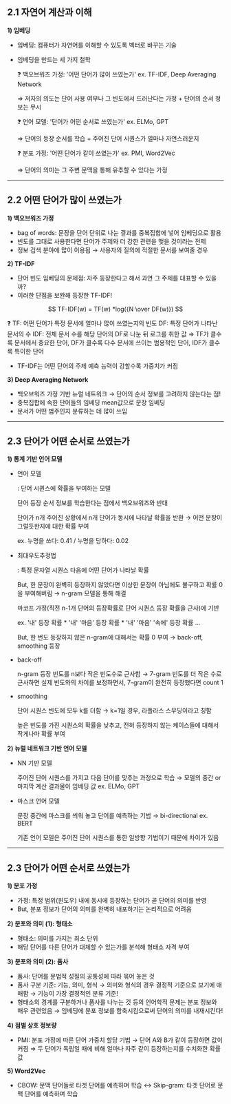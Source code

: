 ## 2.1 자연어 계산과 이해

**1) 임베딩**

- 임베딩: 컴퓨터가 자연어를 이해할 수 있도록 벡터로 바꾸는 기술
- 임베딩을 만드는 세 가지 철학
    
    <aside>
    ❓ 백오브워즈 가정: '어떤 단어가 많이 쓰였는가'    ex. TF-IDF, Deep Averaging Network
    
    </aside>
    
    ⇒ 저자의 의도는 단어 사용 여부나 그 빈도에서 드러난다는 가정 + 단어의 순서 정보는 무시
    
    <aside>
    ❓ 언어 모델: '단어가 어떤 순서로 쓰였는가'    ex. ELMo, GPT
    
    </aside>
    
    ⇒ 단어의 등장 순서를 학습 + 주어진 단어 시퀀스가 얼마나 자연스러운지
    
    <aside>
    ❓ 분포 가정: '어떤 단어가 같이 쓰였는가'    ex. PMI, Word2Vec
    
    </aside>
    
    ⇒ 단어의 의미는 그 주변 문맥을 통해 유추할 수 있다는 가정
    

---

## 2.2 어떤 단어가 많이 쓰였는가

**1) 백오브워즈 가정**

- bag of words: 문장을 단어 단위로 나눈 결과를 중복집합에 넣어 임베딩으로 활용
- 빈도를 그대로 사용한다면 단어가 주제와 더 강한 관련을 맺을 것이라는 전제
- 정보 검색 분야에 많이 이용됨 → 사용자의 질의에 적절한 문서를 보여줄 경우

**2) TF-IDF**

- 단어 빈도 임베딩의 문제점: 자주 등장한다고 해서 과연 그 주제를 대표할 수 있을까?
- 이러한 단점을 보완해 등장한 TF-IDF!

$$
TF-IDF(w) = TF(w)  *log({N \over DF(w)})
$$

<aside>
❓ TF: 어떤 단어가 특정 문서에 얼마나 많이 쓰였는지의 빈도
DF: 특정 단어가 나타난 문서의 수
IDF: 전체 문서 수를 해당 단어의 DF로 나눈 뒤 로그를 취한 값
⇒ TF가 클수록 문서에서 중요한 단어, DF가 클수록 다수 문서에 쓰이는 범용적인 단어, IDF가 클수록 특이한 단어

</aside>

- TF-IDF는 어떤 단어의 주제 예측 능력이 강할수록 가중치가 커짐

**3) Deep Averaging Network**

- 백오브워즈 가정 기반 뉴럴 네트워크 → 단어의 순서 정보를 고려하지 않는다는 점!
- 중복집합에 속한 단어들의 임베딩 mean값으로 문장 임베딩
- 문서가 어떤 범주인지 분류하는 데 많이 쓰임

---

## 2.3 단어가 어떤 순서로 쓰였는가

**1) 통계 기반 언어 모델**

- 언어 모델
    
    : 단어 시퀀스에 확률을 부여하는 모델
    
    단어 등장 순서 정보를 학습한다는 점에서 백오브워즈와 반대
    
    단어가 n개 주어진 상황에서 n개 단어가 동시에 나타날 확률을 반환 → 어떤 문장이 그럴듯한지에 대한 확률 부여
    
    ex.  누명을 쓰다: 0.41 / 누명을 당하다: 0.02
    
- 최대우도추정법
    
    : 특정 문자열 시퀀스 다음에 어떤 단어가 나타날 확률
    
    But, 한 문장이 완벽히 등장하지 않았다면 이상한 문장이 아님에도 불구하고 확률 0을 부여해버림 → n-gram 모델을 통해 해결
    
    마코프 가정(직전 n-1개 단어의 등장확률로 단어 시퀀스 등장 확률을 근사)에 기반
    
    ex. '내' 등장 확률 * '내' '마음' 등장 확률 * '내' '마음' '속에' 등장 확률 …
    
    But, 한 번도 등장하지 않은 n-gram에 대해서는 확률 0 부여 → back-off, smoothing 등장
    
- back-off
    
    n-gram 등장 빈도를 n보다 작은 빈도수로 근사함 → 7-gram 빈도를 더 작은 수로 근사하면 실제 빈도와의 차이를 보정하면서, 7-gram이 완전히 등장했다면 count 1
    
- smoothing
    
    단어 시퀀스 빈도에 모두 k를 더함 → k=1일 경우, 라플라스 스무딩이라고 칭함
    
    높은 빈도를 가진 시퀀스의 확률을 낮추고, 전혀 등장하지 않는 케이스들에 대해서 작게나마 확률 부여
    

**2) 뉴럴 네트워크 기반 언어 모델**

- NN 기반 모델
    
    주어진 단어 시퀀스를 가지고 다음 단어를 맞추는 과정으로 학습 → 모델의 중간 or 마지막 계산 결과물이 임베딩 값   ex. ELMo, GPT
    
- 마스크 언어 모델
    
    문장 중간에 마스크를 씌워 놓고 단어를 예측하는 기법 → bi-directional       ex. BERT
    
    기존 언어 모델은 주어진 단어 시퀀스를 통한 일방향 기법이기 때문에 차이가 있음
    

---

## 2.3 단어가 어떤 순서로 쓰였는가

**1) 분포 가정**

- 가정: 특정 범위(윈도우) 내에 동시에 등장하는 단어가 곧 단어의 의미를 반영
- But, 분포 정보가 단어의 의미를 완벽히 내포하기는 논리적으로 어려움

**2) 분포와 의미 (1): 형태소**

- 형태소: 의미를 가지는 최소 단위
- 해당 단어를 다른 단어가 대체할 수 있는가를 분석해 형태소 자격 부여

**3) 분포와 의미 (2): 품사**

- 품사: 단어를 문법적 성질의 공통성에 따라 묶어 놓은 것
- 품사 구분 기준: 기능, 의미, 형식 → 의미와 형식의 경우 결정적 기준으로 보기에 애매함 → 기능이 가장 결정적인 분류 기준!
- 형태소의 경계를 구분하거나 품사를 나누는 것 등의 언어학적 문제는 분포 정보와 매우 관련있음 → 임베딩에 분포 정보를 함축시킴으로써 단어의 의미를 내재시킨다!

**4) 점별 상호 정보량**

- PMI: 분포 가정에 따른 단어 가중치 할당 기법 → 단어 A와 B가 같이 등장하면 값이 커짐 ⇒ 두 단어가 독립일 때에 비해 얼마나 자주 같이 등장하는지를 수치화한 확률값

**5)  Word2Vec**

- CBOW: 문맥 단어들로 타겟 단어를 예측하며 학습 ↔ Skip-gram: 타겟 단어로 문맥 단어를 예측하며 학습